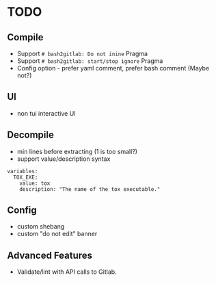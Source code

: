 # TODO

## Compile
- Support `# bash2gitlab: Do not inine` Pragma
- Support `# bash2gitlab: start/stop ignore` Pragma
- Config option - prefer yaml comment, prefer bash comment (Maybe not?)

## UI 
- non tui interactive UI

## Decompile
- min lines before extracting (1 is too small?)
- support value/description syntax

```
variables:
  TOX_EXE:
    value: tox
    description: "The name of the tox executable."
```

## Config
- custom shebang
- custom "do not edit" banner

## Advanced Features
- Validate/lint with API calls to Gitlab.
